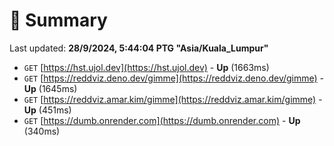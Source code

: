 # 📖 Summary
Last updated: **28/9/2024, 5:44:04 PTG "Asia/Kuala_Lumpur"**

- `GET` [https://hst.ujol.dev](https://hst.ujol.dev) - **Up** (1663ms)
- `GET` [https://reddviz.deno.dev/gimme](https://reddviz.deno.dev/gimme) - **Up** (1645ms)
- `GET` [https://reddviz.amar.kim/gimme](https://reddviz.amar.kim/gimme) - **Up** (451ms)
- `GET` [https://dumb.onrender.com](https://dumb.onrender.com) - **Up** (340ms)
